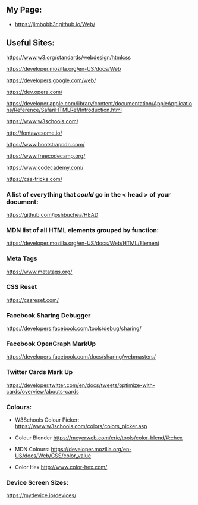 ## My Page: 

- https://jimbobb3r.github.io/Web/ 

## Useful Sites:
 
https://www.w3.org/standards/webdesign/htmlcss 

https://developer.mozilla.org/en-US/docs/Web

https://developers.google.com/web/

https://dev.opera.com/

https://developer.apple.com/library/content/documentation/AppleApplications/Reference/SafariHTMLRef/Introduction.html

https://www.w3schools.com/

http://fontawesome.io/ 

https://www.bootstrapcdn.com/

https://www.freecodecamp.org/ 

https://www.codecademy.com/ 

https://css-tricks.com/

### A list of everything that *could* go in the < head > of your document: 
  
https://github.com/joshbuchea/HEAD 

### MDN list of all HTML elements grouped by function: 

https://developer.mozilla.org/en-US/docs/Web/HTML/Element

### Meta Tags 

https://www.metatags.org/

### CSS Reset 

https://cssreset.com/

### Facebook Sharing Debugger 

https://developers.facebook.com/tools/debug/sharing/ 

### Facebook OpenGraph MarkUp 

https://developers.facebook.com/docs/sharing/webmasters/ 

### Twitter Cards Mark Up

https://developer.twitter.com/en/docs/tweets/optimize-with-cards/overview/abouts-cards 

### Colours:  
 
- W3Schools Colour Picker:
https://www.w3schools.com/colors/colors_picker.asp

- Colour Blender 
https://meyerweb.com/eric/tools/color-blend/#:::hex

- MDN Colours: 
https://developer.mozilla.org/en-US/docs/Web/CSS/color_value 

- Color Hex
http://www.color-hex.com/


### Device Screen Sizes: 

https://mydevice.io/devices/
